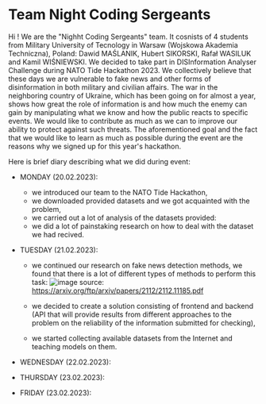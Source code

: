 # Team Night Coding Sergeants

Hi ! 
We are the "Nighht Coding Sergeants" team. It cosnists of 4 students from Military University of Tecnology in Warsaw (Wojskowa Akademia Techniczna), Poland: Dawid MAŚLANIK, Hubert SIKORSKI, Rafał WASILUK and Kamil WIŚNIEWSKI. We decided to take part in DISInformation Analyser Challenge during NATO Tide Hackathon 2023. We collectively believe that these days we are vulnerable to fake news and other forms of disinformation in both military and civilian affairs. The war in the neighboring country of Ukraine, which has been going on for almost a year, shows how great the role of information is and how much the enemy can gain by manipulating what we know and how the public reacts to specific events. We would like to contribute as much as we can to improve our ability to protect against such threats. The aforementioned goal and the fact that we would like to learn as much as possible during the event are the reasons why we signed up for this year's hackathon.

Here is brief diary describing what we did during event: 
- MONDAY (20.02.2023):
  - we introduced our team to the NATO Tide Hackathon, 
  - we downloaded provided datasets and we got acquainted with the problem,
  - we carried out a lot of analysis of the datasets provided:
  - we did a lot of painstaking research on how to deal with the dataset we had recived.
  
- TUESDAY (21.02.2023): 
  - we continued our research on fake news detection methods, we found that there is a lot of different types of methods to perform this task: 
  ![image](https://user-images.githubusercontent.com/68441059/220931876-0f5b36d0-7c26-476f-bf9a-f07bbd775415.png)
  source: https://arxiv.org/ftp/arxiv/papers/2112/2112.11185.pdf
  
  - we decided to create a solution consisting of frontend and backend (API that will provide results from different approaches to the problem on the reliability of the information submitted for checking),
  - we started collecting available datasets from the Internet and teaching models on them.
- WEDNESDAY (22.02.2023): 
- THURSDAY (23.02.2023): 
- FRIDAY (23.02.2023): 
